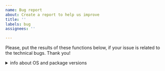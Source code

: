 ```yaml
---
name: Bug report
about: Create a report to help us improve
title: ''
labels: bug
assignees: ''

---
```


Please, put the results of these functions below, if your issue is related to the technical bugs. Thank you!

<details> <summary> info about OS and package versions </summary>
```
sessionInfo()$R.version$platform
sessionInfo()$R.version$version.string
packageVersion("rmarkdown")
packageVersion("phonfieldork")
```
</details>
